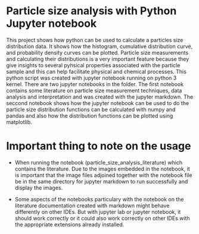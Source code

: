 # Particle size analysis with Python Jupyter notebook 
 
This project shows how python can be used to calculate a particles size distribution data. It shows how the histogram, cumulative distribution curve, and probability density curves can be plotted. Particle size measurements and calculating their distributions is a very important feature because they give insights to several pyhsical properties associated with the particle sample and this can help facilitate physical and chemical processes. This python script was created with jupyter notebook running on python 3 kernel. There are two jupyter notebooks in the folder. The first notebook contains some literature on particle size measurement techniques, data analysis and interpretation and was created with the jupyter markdown. The seccond notebook shows how the jupyter notebook can be used to do the particle size distribution functions can be calculated with numpy and pandas and also how the distribution functions can be plotted using matplotlib.


# Important thing to note on the usage

- When running the notebook (particle_size_analysis_literature) which contains the literature. Due to the images embedded in the notebook, it is important that the image files adjoined together with the notebook file be in the same directory for jupyter markdown to run successfully and display the images. 

- Some aspects of the notebooks particulary with the notebook on the literature documentation created with markdown might behave differently on other IDEs. But with jupyter lab or jupyter notebook, it should work correctly or it could also work correctly on other IDEs with the appropriate extensions already installed. 
